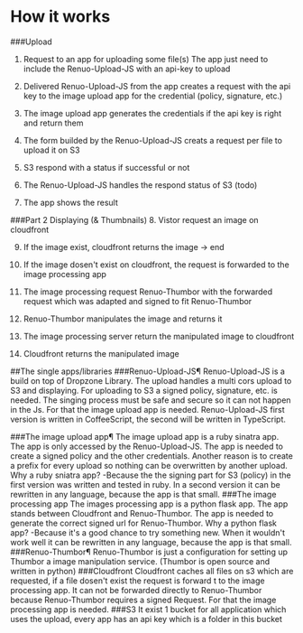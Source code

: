 # How it works

###Upload
1. Request to an app for uploading some file(s)
The app just need to include the Renuo-Upload-JS with an api-key to upload

2. Delivered Renuo-Upload-JS from the app creates a request with the api key to the image upload app for the credential (policy, signature, etc.)

3. The image upload app generates the credentials if the api key is right and return them

4. The form builded by the Renuo-Upload-JS creats a request per file to upload it on S3

5. S3 respond with a status if successful or not

6. The Renuo-Upload-JS handles the respond status of S3 (todo)

7. The app shows the result

###Part 2 Displaying (& Thumbnails)
8. Vistor request an image on cloudfront

9. If the image exist, cloudfront returns the image -> end

9. If the image dosen't exist on cloudfront, the request is forwarded to the image processing app

10. The image processing request Renuo-Thumbor with the forwarded request which was adapted and signed to fit Renuo-Thumbor

11. Renuo-Thumbor manipulates the image and returns it

12. The image processing server return the manipulated image to cloudfront

13. Cloudfront returns the manipulated image

##The single apps/libraries
###Renuo-Upload-JS¶
Renuo-Upload-JS is a build on top of Dropzone Library.
The upload handles a multi cors upload to S3 and displaying. For uploading to S3 a signed policy, signature, etc. is needed. 
The singing process must be safe and secure so it can not happen in the Js. For that the image upload app is needed.
Renuo-Upload-JS first version is written in CoffeeScript, the second will be written in TypeScript.

###The image upload app¶
The image upload app is a ruby sinatra app. The app is only accessed by the Renuo-Upload-JS.
The app is needed to create a signed policy and the other credentials. Another reason is to create a prefix for every upload so nothing can be overwritten by another upload.
Why a ruby sniatra app? -Because the the signing part for S3 (policy) in the first version was written and tested in ruby. 
In a second version it can be rewritten in any language, because the app is that small.
###The image processing app
The images processing app is a python flask app. The app stands between Cloudfront and Renuo-Thumbor.
The app is needed to generate the correct signed url for Renuo-Thumbor.
Why a python flask app? -Because it's a good chance to try something new.
When it wouldn't work well it can be rewritten in any language, because the app is that small.
###Renuo-Thumbor¶
Renuo-Thumbor is just a configuration for setting up Thumbor a image manipulation service. (Thumbor is open source and written in python)
###Cloudfront
Cloudfront caches all files on s3 which are requested, if a file dosen't exist the request is forward t to the image processing app.
It can not be forwarded directly to Renuo-Thumbor because Renuo-Thumbor requires a signed Request. For that the image processing app is needed.
###S3
It exist 1 bucket for all application which uses the upload, every app has an api key which is a folder in this bucket